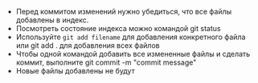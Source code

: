 * Перед коммитом изменений нужно убедиться, что все файлы добавлены в индекс.
* Посмотреть состояние индекса можно командой git status
* Используйте `git add filename` для добавления конкретного файла или git add . для добавления всех файлов
* Чтобы одной командой добавить все измененные файлы и сделать коммит, выполните git commit -m "commit message"
* Новые файлы добавлены не будут
